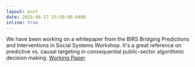 ```yaml
---
layout: post
date: 2025-06-17 15:59:00-0400
inline: true
---
```


We have been working on a whitepaper from the BIRS Bridging Predictions and Interventions in Social Systems Workshop. It's a great reference on predictive vs. causal targeting in consequential public-sector algorithmic decision making. [Working Paper](https://drive.google.com/file/d/1_1syo90CI23vDtSFvKXN8NoYMZMHcDNW/view?usp=share_link)